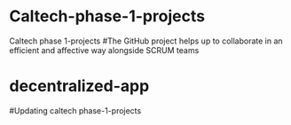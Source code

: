 # Caltech-phase-1-projects
Caltech phase 1-projects
#The GitHub project helps up to collaborate in an efficient and affective way alongside SCRUM teams
# decentralized-app
#Updating caltech phase-1-projects
